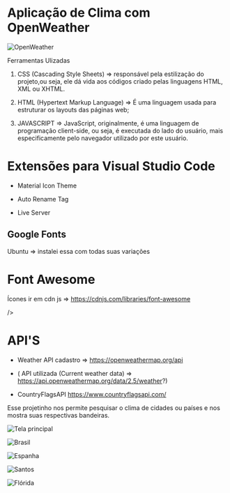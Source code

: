 # Aplicação de Clima com OpenWeather 
![OpenWeather](https://user-images.githubusercontent.com/98665329/213585300-dc8cb510-9fa1-426b-8855-0b339a18e7e8.PNG)

Ferramentas Ulizadas

1) CSS (Cascading Style Sheets) => responsável pela estilização do projeto,ou seja, ele dá vida aos códigos 
criado pelas linguagens HTML, XML ou XHTML.

2) HTML (Hypertext Markup Language) => É uma linguagem usada para estruturar os layouts das páginas web;

3) JAVASCRIPT => JavaScript, originalmente, é uma linguagem de programação client-side, ou seja, é executada
do lado do usuário, mais especificamente pelo navegador utilizado por este usuário.


# Extensões para Visual Studio Code

- Material Icon Theme
+ Auto Rename Tag
- Live Server

## Google Fonts
Ubuntu => instalei essa com todas suas variações

<link rel="preconnect" href="https://fonts.googleapis.com">
<link rel="preconnect" href="https://fonts.gstatic.com" crossorigin>
<link href="https://fonts.googleapis.com/css2?family=Inter:wght@100;200;300;400;500;600;700;800;900&family=Ubuntu:ital,wght@0,300;0,400;0,500;0,700;1,300;1,400;1,500;1,700&display=swap" rel="stylesheet">



# Font Awesome

Ícones ir em cdn js => https://cdnjs.com/libraries/font-awesome

<link rel="stylesheet" 
      href="https://cdnjs.cloudflare.com/ajax/libs/font-awesome/6.2.1/css/all.min.css" 
      integrity="sha512-MV7K8+y+gLIBoVD59lQIYicR65iaqukzvf/nwasF0nqhPay5w/9lJmVM2hMDcnK1OnMGCdVK+iQrJ7lzPJQd1w==" 
      crossorigin="anonymous" 
      referrerpolicy="no-referrer"
      
/>

# API'S

 * Weather API  cadastro => https://openweathermap.org/api
 
 * ( API utilizada (Current weather data) => https://api.openweathermap.org/data/2.5/weather?)
  
 * CountryFlagsAPI          https://www.countryflagsapi.com/

  Esse projetinho nos permite pesquisar o clima de cidades ou países e nos mostra suas respectivas bandeiras.
 
 
![Tela principal](https://user-images.githubusercontent.com/98665329/213582652-4672fe2f-ec7b-4158-bcbf-8f1bc3507bef.PNG)

![Brasil](https://user-images.githubusercontent.com/98665329/213582702-37a61d38-013d-443c-8b3e-5b3af7195635.PNG)

![Espanha](https://user-images.githubusercontent.com/98665329/213582722-386d2c2f-b5d5-4e57-b8a2-be17277f71aa.PNG)

![Santos](https://user-images.githubusercontent.com/98665329/213582736-cd48e5a1-92a9-4613-9c8c-723364af749e.PNG)

![Flórida](https://user-images.githubusercontent.com/98665329/213582754-2ee03c39-7291-4e02-892a-396e1af309ad.PNG)

